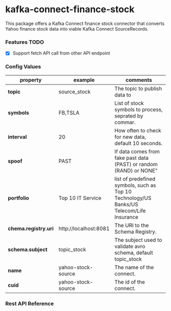 # kafka-connect-finance-stock
This package offers a Kafka Connect finance stock connector that converts Yahoo finance stock data into viable Kafka Connect
SourceRecords.

### Features TODO
- [x] Support fetch API call from other API endpoint

### Config Values ###
| property       | example      | comments                                            |
|----------------|--------------|-----------------------------------------------------|
| __topic__      |source_stock  |The topic to publish data to                         |
| __symbols__    |FB,TSLA       |List of stock symbols to process, seprated by commar.|
| __interval__   |20            |How often to check for new data, default 10 seconds. |
| __spoof__      |PAST          |If data comes from fake past data (PAST) or random (RAND) or NONE"|
| __portfolio__  |Top 10 IT Service|list of predefined symbols, such as Top 10 Technology/US Banks/US Telecom/Life Insurance|
| __chema.registry.uri__   |http://localhost:8081            |The URI to the Schema Registry. |
| __schema.subject__   |topic_stock            |The subject used to validate avro schema, default topic_stock |
| __name__   |yahoo-stock-source            |The name of the connect. |
| __cuid__   |yahoo-stock-source            |The id of the connect. |

### Rest API Reference
